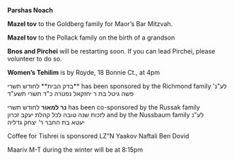 **Parshas Noach**

**Mazel tov** to the Goldberg family for Maor’s Bar Mitzvah.

**Mazel tov** to the Pollack family on the birth of a grandson

**Bnos and Pirchei** will be restarting soon. If you can lead Pirchei, please volunteer 
to do so. 

**Women’s Tehilim** is by Royde, 18 Bonnie Ct., at 4pm

בדק הבית** לחודש תשרי**
has been sponsored by 
the Richmond family 
 'לע"נ פשה גיטל בת ר
יחזקאל נפטרה כ"ד תשרי
תשע"ד 

**נר למאור**
לחודש תשרי 
has been co-sponsored by the Russak  family  
לזכות שנה טובה לכל קהלת
יעקב זכרון and by the Nussbaum family
לע"נ  
יעטא בת החבר ר‘ יצחק
גדליה

Coffee for Tishrei
is sponsored LZ”N Yaakov 
Naftali Ben Dovid

Maariv M-T during the winter will be at 8:15pm

